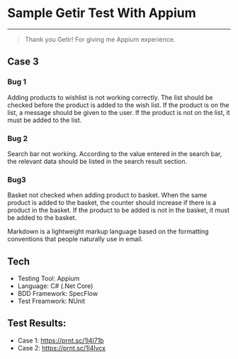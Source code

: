 # Sample Getir Test With Appium
---
> Thank you Getir! For giving me Appium experience.

## Case 3

### Bug 1

Adding products to wishlist is not working correctly.
The list should be checked before the product is added to the wish list.
If the product is on the list, a message should be given to the user. If the product is not on the list, it must be added to the list.
### Bug 2

Search bar not working.
According to the value entered in the search bar, the relevant data should be listed in the search result section.
### Bug3

Basket not checked when adding product to basket.
When the same product is added to the basket, the counter should increase if there is a product in the basket.
If the product to be added is not in the basket, it must be added to the basket.

Markdown is a lightweight markup language based on the formatting conventions
that people naturally use in email.

## Tech

- Testing Tool: Appium
- Language: C# (.Net Core)
- BDD Framework: SpecFlow
- Test Freamwork: NUnit

## Test Results:

- Case 1: https://prnt.sc/1l4l71b
- Case 2: https://prnt.sc/1l4lvcx
